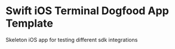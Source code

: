 # Swift iOS Terminal Dogfood App Template
Skeleton iOS app for testing different sdk integrations


